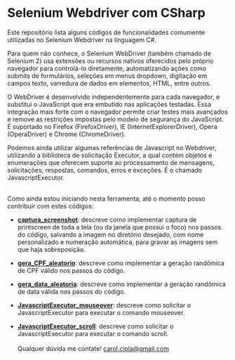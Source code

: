 # Selenium Webdriver com CSharp

Este repositório lista alguns códigos de funcionalidades comumente utilizadas no Selenium Webdriver na linguagem C#. 

Para quem não conhece, o Selenium WebDriver (também chamado de Selenium 2) usa extensões ou recursos nativos oferecidos pelo próprio navegador para controlá-lo diretamente, automatizando ações como submits de formulários, seleções em menus dropdown, digitação em campos texto, varredura de dados em elementos, HTML, entre outros. 

O WebDriver é desenvolvido independentemente para cada navegador, e substitui o JavaScript que era embutido nas aplicações testadas. Essa integração mais forte com o navegador permite criar testes mais avançados e remove as restrições impostas pelo modelo de segurança do JavaScript. É suportado no Firefox (FirefoxDriver), IE (InternetExplorerDriver), Opera (OperaDriver) e Chrome (ChromeDriver).

Podemos ainda utilizar algumas referências de Javascript no Webdriver, utilizando a biblioteca de solicitação Executor, a qual contém objetos e enumerações que oferecem suporte ao processamento de mensagens, solicitações, respostas, comandos, erros e exceções. É o chamado JavascriptExecutor.
<br><br>

Como ainda estou iniciando nesta ferramenta, até o momento posso contribuir com estes códigos:
<br>
- <a href="https://github.com/CarolCiola/SeleniumWebdriver_CSharp/blob/master/captura_screenshot.md"><b>captura_screenshot</b></a>: descreve como implementar captura de printscreen de toda a tela (ou da janela que possui o foco) nos passos do código, salvando a imagem no diretório desejado, com nome personalizado e numeração automática, para gravar as imagens sem que haja sobreposição.

- <a href="https://github.com/CarolCiola/SikuliIDE/blob/master/.md"><b>gera_CPF_aleatorio</b></a>: descreve como implementar a geração randômica de CPF válido nos passos do código.

- <a href="https://github.com/CarolCiola/SikuliIDE/blob/master/.md"><b>gera_data_aleatoria</b></a>: descreve como implementar a geração randômica de data válida nos passos do código.

- <a href="https://github.com/CarolCiola/SikuliIDE/blob/master/.md"><b>JavascriptExecutor_mouseover</b></a>: descreve como solicitar o JavascriptExecutor para executar o comando mouseover.

- <a href="https://github.com/CarolCiola/SikuliIDE/blob/master/.md"><b>JavascriptExecutor_scroll</b></a>: descreve como solicitar o JavascriptExecutor para executar o comando scroll.
<br></br>
Qualquer dúvida me contate! carol.ciola@gmail.com

